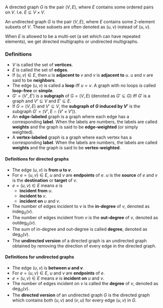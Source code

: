 A directed graph $G$ is the pair $(V, E)$, where $E$ contains some ordered pairs on $V$.
I.e. $E \subseteq V \times V$.

An undirected graph $G$ is the pair $(V, E)$, where $E$ contains some 2-element subsets of $V$.
These subsets are often denoted as $(u, v)$ instead of $\{u, v\}$.

When $E$ is allowed to be a multi-set (a set which can have repeated elements),
we get directed multigraphs or undirected multigraphs.

### Definitions

* $V$ is called the set of **vertices**.
* $E$ is called the set of **edges**.
* If $(u, v) \in E$, then $u$ is **adjacent to** $v$ and $v$ is **adjacent to** $u$.
$u$ and $v$ are said to be **neighbors**.
* The edge $(u, v)$ is called a **loop** iff $u = v$.
A graph with no loops is called **loop-free** or **simple**.
* $G' = (V', E')$ is a **subgraph** of $G = (V, E)$ (denoted as $G' \subseteq G$) iff
$G'$ is a graph and $V' \subseteq V$ and $E' \subseteq E$.
* If $G = (V, E)$ and $V' \subseteq V$, the **subgraph of $G$ induced by $V'$**
is the subgraph $G' = (V', E \cap (V' \times V'))$.
* An **edge-labeled** graph is a graph where each edge has a corresponding **label**.
When the labels are numbers, the labels are called **weights** and the graph
is said to be **edge-weighted** (or simply weighted).
* A **vertex-labeled** graph is a graph where each vertex has a corresponding **label**.
When the labels are numbers, the labels are called **weights** and the graph
is said to be **vertex-weighted**.

#### Definitions for directed graphs

* The edge $(u, v)$ is **from $u$ to $v$**.
* For $e = (u, v) \in E$, $u$ and $v$ are **endpoints** of $e$.
  $u$ is the **source** of $e$ and $v$ is the **destination** or **target** of $v$.
* $e = (u, v) \in E$ means $e$ is
    * **incident from** $u$.
    * **incident to** $v$.
    * **incident on** $u$ and $v$.
* The number of edges incident to $v$ is the **in-degree** of $v$, denoted as $\operatorname{indeg}_G(v)$.
* The number of edges incident from $v$ is the **out-degree** of $v$, denoted as $\operatorname{outdeg}_G(v)$.
* The sum of in-degree and out-degree is called **degree**, denoted as $\deg_G(v)$.
* The **undirected version** of a directed graph is an undirected graph obtained
by removing the direction of every edge in the directed graph.

#### Definitions for undirected graphs

* The edge $(u, v)$ is **between $u$ and $v$**.
* For $e = (u, v) \in E$, $u$ and $v$ are **endpoints** of $e$.
* $e = (u, v) \in E$ means $e$ is **incident on** $u$ and $v$.
* The number of edges incident on $v$ is called the **degree** of $v$,
denoted as $\operatorname{deg}_G(v)$.
* The **directed version** of an undirected graph $G$ is the directed graph
which contains both $(u, v)$ and $(v, u)$ for every edge $(u, v)$ in $G$.
